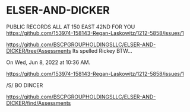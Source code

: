 # ELSER-AND-DICKER
PUBLIC RECORDS ALL AT 150 EAST 42ND FOR YOU
https://github.com/153974-158143-Regan-Laskowitz/1212-5858/issues/1

https://github.com/BSCPGROUPHOLDINGSLLC/ELSER-AND-DICKER/tree/Assessments
Its spelled Rickey BTW...

On Wed, Jun 8, 2022 at 10:36 AM.

https://github.com/153974-158143-Regan-Laskowitz/1212-5858/issues/1

/S/ BO DINCER

https://github.com/BSCPGROUPHOLDINGSLLC/ELSER-AND-DICKER/find/Assessments
